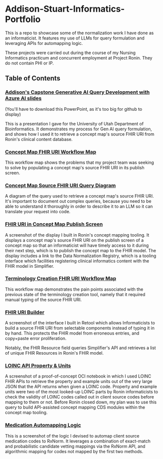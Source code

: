 # Addison-Stuart-Informatics-Portfolio
This is a repo to showcase some of the normalization work I have done as an informaticist. It features my use of LLMs for query formulation and leveraging APIs for automapping logic.

These projects were carried out during the course of my Nursing Informatics practicum and concurrent employment at Project Ronin. They do not contain PHI or IP.

## Table of Contents

### [Addison's Capstone Generative AI Query Development with Azure AI slides](https://github.com/a-stu/Addison-Stuart-Informatics-Portfolio/blob/main/Addison's%20Capstone%20Generative%20AI%20Query%20Development%20w%20Azure%20AI%20slide.pptx)

(You'll have to download this PowerPoint, as it's too big for github to display)

This is a presentation I gave for the University of Utah Department of Bioinformatics. It demonstrates my process for Gen AI query formulation, and shows how I used it to retrieve a concept map's source FHIR URI from Ronin's clinical content database.

### [Concept Map FHIR URI Workflow Map](https://github.com/a-stu/Addison-Stuart-Informatics-Portfolio/blob/main/Concept%20Map%20FHIR%20URI%20Workflow%20Map.png)

This workflow map shows the problems that my project team was seeking to solve by populating a concept map's source FHIR URI in its publish screen.

### [Concept Map Source FHIR URI Query Diagram](https://github.com/a-stu/Addison-Stuart-Informatics-Portfolio/blob/main/Concept%20Map%20Source%20FHIR%20URI%20Query%20Diagram.png)

A diagram of the query used to retrieve a concept map's source FHIR URI. It's important to document out complex queries, because you need to be able to understand it thoroughly in order to describe it to an LLM so it can translate your request into code.

### [FHIR URI in Concept Map Publish Screen](https://github.com/a-stu/Addison-Stuart-Informatics-Portfolio/blob/main/FHIR%20URI%20in%20Concept%20Map%20Publish%20Screen.png)

A screenshot of the display I built in Ronin's concept mapping tooling. It displays a concept map's source FHIR URI on the publish screen of a concept map so that an informaticist will have timely access to it during their next step, which is to publish the concept map to the FHIR model. The display includes a link to the Data Normalization Registry, which is a tooling interface which facilities registering clinical informatics content with the FHIR model in Simplifier.

### [Terminology Creation FHIR URI Workflow Map](https://github.com/a-stu/Addison-Stuart-Informatics-Portfolio/blob/main/Terminology%20Creation%20FHIR%20URI%20Workflow%20Map.png)

This workflow map demonstrates the pain points associated with the previous state of the terminology creation tool, namely that it required manual typing of the source FHIR URI.

### [FHIR URI Builder](https://github.com/a-stu/Addison-Stuart-Informatics-Portfolio/blob/main/FHIR%20URI%20Builder.png)

A screenshot of the interface I built in Retool which allows Informaticists to build a source FHIR URI from selectable components instead of typing it in by hand. This protects the FHIR model from erroneous entries, and copy+paste error proliferation.

Notably, the FHIR Resource field queries Simplifier's API and retrieves a list of unique FHIR Resources in Ronin's FHIR model.


### [LOINC API Property & Units](https://github.com/a-stu/Addison-Stuart-Informatics-Portfolio/blob/main/LOINC%20API%20Property%20%26%20Units.png)

A screenshot of a proof-of-concept OCI notebook in which I used LOINC FHIR APIs to retrieve the property and example units out of the very large JSON that the API returns when given a LOINC code. Property and example units were two of the most looked-up LOINC parts by Ronin informaticists to check the validity of LOINC codes called out in client source codes before mapping to them or not. Before Ronin closed down, my plan was to use this query to build API-assisted concept mapping CDS modules within the concept map tooling.

### [Medication Automapping Logic](https://github.com/a-stu/Addison-Stuart-Informatics-Portfolio/blob/main/Medication%20Automapping%20Logic.png)

This is a screenshot of the logic I devised to automap client source medication codes to RxNorm. It leverages a combination of exact-match and probabilistic candidate vetting mappings via the RxNorm API, and algorithmic mapping for codes not mapped by the first two methods.

